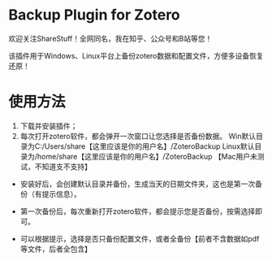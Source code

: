 # Backup Plugin for Zotero
欢迎关注ShareStuff！全网同名，我在知乎、公众号和B站等您！

该插件用于Windows、Linux平台上备份zotero数据和配置文件，方便多设备恢复还原！

# 使用方法
1. 下载并安装插件；
2. 每次打开zotero软件，都会弹开一次窗口让您选择是否备份数据。
Win默认目录为C:/Users/share【这里应该是你的用户名】/ZoteroBackup
Linux默认目录为/home/share【这里应该是你的用户名】/ZoteroBackup
【Mac用户未测试，不知道支不支持】


* 安装好后，会创建默认目录并备份，生成当天的日期文件夹，这也是第一次备份（有提示信息）。

* 第一次备份后，每次重新打开zotero软件，都会提示您是否备份，按需选择即可。

* 可以根据提示，选择是否只备份配置文件，或者全备份【前者不含数据如pdf等文件，后者全包含】